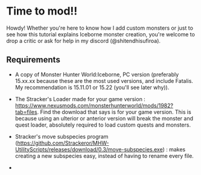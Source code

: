 # Time to mod!!
Howdy! Whether you're here to know how I add custom monsters or just to see how this tutorial explains Iceborne monster creation, you're welcome to drop a critic or ask for help in my discord (@shitendhisufiroa). 

## Requirements
- A copy of Monster Hunter World:Iceborne, PC version (preferably 15.xx.xx because these are the most used versions, and include Fatalis. My recommendation is 15.11.01 or 15.22 (you'll see later why)).

- The Stracker's Loader made for your game version : https://www.nexusmods.com/monsterhunterworld/mods/1982?tab=files. Find the download that says is for your game version. This is because using an ulterior or anterior version will break the monster and quest loader, absolutely required to load custom quests and monsters.

- Stracker's move subspecies program (https://github.com/Strackeror/MHW-UtilityScripts/releases/download/0.3/move-subspecies.exe) : makes creating a new subspecies easy, instead of having to rename every file.

- 
